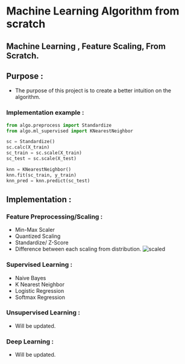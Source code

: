 # Machine Learning Algorithm from scratch

## **Machine Learning** , **Feature Scaling**, From Scratch.

## Purpose : 
* The purpose of this project is to create a better intuition on the algorithm.

### Implementation example : 
``` Python
from algo.preprocess import Standardize
from algo.ml_supervised import KNearestNeighbor

sc = Standardize()
sc.calc(X_train)
sc_train = sc.scale(X_train)
sc_test = sc.scale(X_test)

knn = KNearestNeighbor()
knn.fit(sc_train, y_train)
knn_pred = knn.predict(sc_test)
```

## Implementation :

### Feature Preprocessing/Scaling :
* Min-Max Scaler
* Quantized Scaling
* Standardize/ Z-Score 
* Difference between each scaling from distribution.
![scaled](https://user-images.githubusercontent.com/86581543/162142204-aa1ab1c4-f5cc-4154-be08-773163cb0bd8.png)

### Supervised Learning :
* Naive Bayes
* K Nearest Neighbor
* Logistic Regression
* Softmax Regression

### Unsupervised Learning : 
* Will be updated.

### Deep Learning : 
* Will be updated.

